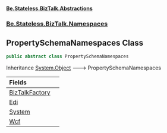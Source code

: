 #### [Be.Stateless.BizTalk.Abstractions](README.md 'README')
### [Be.Stateless.BizTalk.Namespaces](Be.Stateless.BizTalk.Namespaces.md 'Be.Stateless.BizTalk.Namespaces')

## PropertySchemaNamespaces Class

```csharp
public abstract class PropertySchemaNamespaces
```

Inheritance [System.Object](https://docs.microsoft.com/en-us/dotnet/api/System.Object 'System.Object') &#129106; PropertySchemaNamespaces

| Fields | |
| :--- | :--- |
| [BizTalkFactory](PropertySchemaNamespaces.BizTalkFactory.md 'Be.Stateless.BizTalk.Namespaces.PropertySchemaNamespaces.BizTalkFactory') | |
| [Edi](PropertySchemaNamespaces.Edi.md 'Be.Stateless.BizTalk.Namespaces.PropertySchemaNamespaces.Edi') | |
| [System](PropertySchemaNamespaces.System.md 'Be.Stateless.BizTalk.Namespaces.PropertySchemaNamespaces.System') | |
| [Wcf](PropertySchemaNamespaces.Wcf.md 'Be.Stateless.BizTalk.Namespaces.PropertySchemaNamespaces.Wcf') | |
